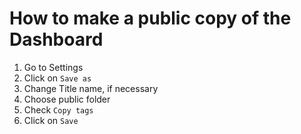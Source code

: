 # How to make a public copy of the Dashboard

1. Go to Settings
2. Click on `Save as`
3. Change Title name, if necessary
4. Choose public folder
5. Check `Copy tags`
6. Click on `Save`